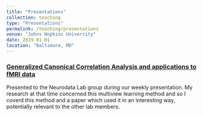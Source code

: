 ```yaml
---
title: "Presentations"
collection: teaching
type: "Presentations"
permalink: /teaching/presentations
venue: "Johns Hopkins University"
date: 2019-01-01
location: "Baltimore, MD"
---
```


### [Generalized Canonical Correlation Analysis and applications to fMRI data](/files/GCCA_presentation.pdf)

Presented to the Neurodata Lab group during our weekly presentation. My research at that time concerned this multiview 
learning method and so I coverd this method and a paper which used it in an interesting way, potentially relevant to the other lab 
members.
